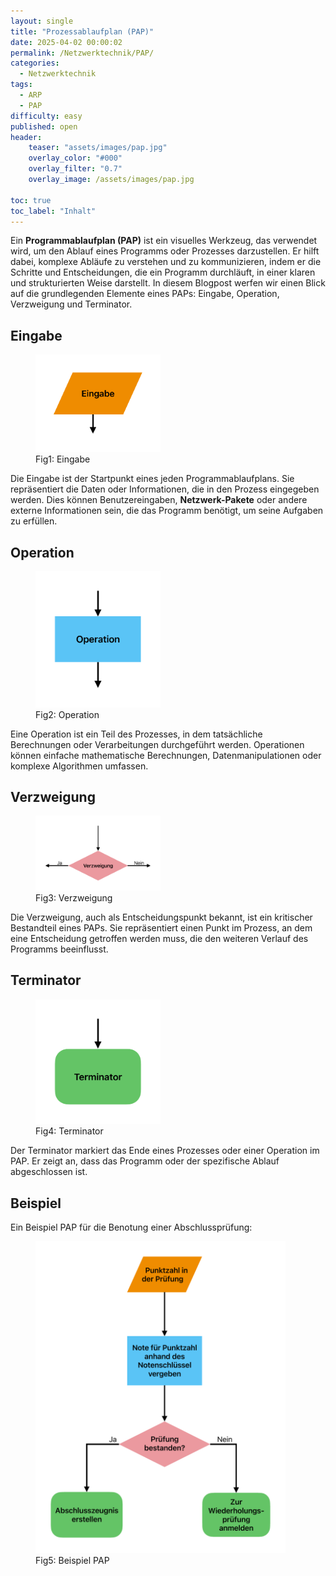 ```yaml
---
layout: single
title: "Prozessablaufplan (PAP)"
date: 2025-04-02 00:00:02
permalink: /Netzwerktechnik/PAP/
categories:
  - Netzwerktechnik
tags:
  - ARP
  - PAP
difficulty: easy
published: open
header:
    teaser: "assets/images/pap.jpg"
    overlay_color: "#000"
    overlay_filter: "0.7"
    overlay_image: /assets/images/pap.jpg

toc: true
toc_label: "Inhalt"
---
```



Ein **Programmablaufplan (PAP)** ist ein visuelles Werkzeug, das verwendet wird, um den Ablauf eines Programms oder Prozesses darzustellen. Er hilft dabei, komplexe Abläufe zu verstehen und zu kommunizieren, indem er die Schritte und Entscheidungen, die ein Programm durchläuft, in einer klaren und strukturierten Weise darstellt. In diesem Blogpost werfen wir einen Blick auf die grundlegenden Elemente eines PAPs: Eingabe, Operation, Verzweigung und Terminator.

## Eingabe

<figure>
    <img src="/assets/images/Eingabe.pdf" width="200"/>
    <figcaption>Fig1: Eingabe </figcaption>
</figure>

Die Eingabe ist der Startpunkt eines jeden Programmablaufplans. Sie repräsentiert die Daten oder Informationen, die in den Prozess eingegeben werden. Dies können Benutzereingaben, **Netzwerk-Pakete** oder andere externe Informationen sein, die das Programm benötigt, um seine Aufgaben zu erfüllen. 

## Operation

<figure>
    <img src="/assets/images/Operation.pdf" width="200"/>
    <figcaption>Fig2: Operation </figcaption>
</figure>

Eine Operation ist ein Teil des Prozesses, in dem tatsächliche Berechnungen oder Verarbeitungen durchgeführt werden. Operationen können einfache mathematische Berechnungen, Datenmanipulationen oder komplexe Algorithmen umfassen.

## Verzweigung

<figure>
    <img src="/assets/images/Verzweigung.pdf" width="200"/>
    <figcaption>Fig3: Verzweigung </figcaption>
</figure>

Die Verzweigung, auch als Entscheidungspunkt bekannt, ist ein kritischer Bestandteil eines PAPs. Sie repräsentiert einen Punkt im Prozess, an dem eine Entscheidung getroffen werden muss, die den weiteren Verlauf des Programms beeinflusst. 

## Terminator

<figure>
    <img src="/assets/images/Terminator.pdf" width="200"/>
    <figcaption>Fig4: Terminator </figcaption>
</figure>

Der Terminator markiert das Ende eines Prozesses oder einer Operation im PAP. Er zeigt an, dass das Programm oder der spezifische Ablauf abgeschlossen ist.


## Beispiel

Ein Beispiel PAP für die Benotung einer Abschlussprüfung:

<figure>
    <img src="/assets/images/Beispiel_PAP.pdf" width="400" />
    <figcaption>Fig5: Beispiel PAP </figcaption>
</figure>